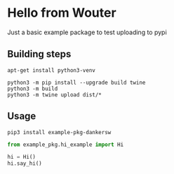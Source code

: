 # Hello from Wouter

Just a basic example package to test uploading to pypi

## Building steps

```
apt-get install python3-venv

python3 -m pip install --upgrade build twine
python3 -m build
python3 -m twine upload dist/*
```

## Usage 

```
pip3 install example-pkg-dankersw
```

```python
from example_pkg.hi_example import Hi

hi = Hi()
hi.say_hi()
```